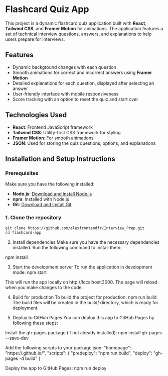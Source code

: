 # Flashcard Quiz App

This project is a dynamic flashcard quiz application built with **React**, **Tailwind CSS**, and **Framer Motion** for animations. The application features a set of technical interview questions, answers, and explanations to help users prepare for interviews.

## **Features**

- Dynamic background changes with each question
- Smooth animations for correct and incorrect answers using **Framer Motion**
- Detailed explanations for each question, displayed after selecting an answer
- User-friendly interface with mobile responsiveness
- Score tracking with an option to reset the quiz and start over

## **Technologies Used**

- **React**: Frontend JavaScript framework
- **Tailwind CSS**: Utility-first CSS framework for styling
- **Framer Motion**: For smooth animations
- **JSON**: Used for storing the quiz questions, options, and explanations

## **Installation and Setup Instructions**

### **Prerequisites**

Make sure you have the following installed:

- **Node.js**: [Download and install Node.js](https://nodejs.org/)
- **npm**: Installed with Node.js
- **Git**: [Download and install Git](https://git-scm.com/)

### **1. Clone the repository**

```bash
git clone https://github.com/alexfrontendfr/Interview_Prep.git
cd flashcard-app
```

2. Install dependencies
   Make sure you have the necessary dependencies installed. Run the following command to install them:

npm install

3. Start the development server
   To run the application in development mode:
   npm start

This will run the app locally on http://localhost:3000. The page will reload when you make changes to the code.

4. Build for production
   To build the project for production:
   npm run build
   The build files will be created in the build/ directory, which is ready for deployment.

5. Deploy to GitHub Pages
   You can deploy this app to GitHub Pages by following these steps:

Install the gh-pages package (if not already installed):
npm install gh-pages --save-dev

Add the following scripts to your package.json:
"homepage": "https://<your-github-username>.github.io/<repository-name>",
"scripts": {
"predeploy": "npm run build",
"deploy": "gh-pages -d build"
}

Deploy the app to GitHub Pages:
npm run deploy
